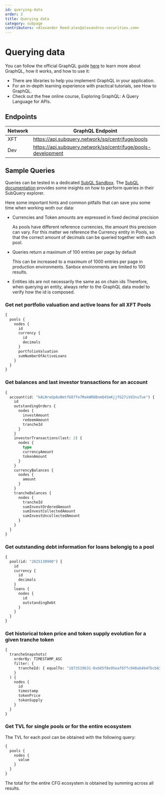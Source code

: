 ```yaml
---
id: querying-data
order: 3
title: Querying data
category: subpage
contributors: <Alexander Reed:alex@alexandros-securities.com>
---
```


# Querying data

You can follow the official GraphQL guide [here](https://graphql.org/learn/) to learn more about GraphQL, how it works, and how to use it:

- There are libraries to help you implement GraphQL in your application.
- For an in-depth learning experience with practical tutorials, see How to GraphQL.
- Check out the free online course, Exploring GraphQL: A Query Language for APIs.

## Endpoints

| **Network** | **GraphQL Endpoint**                                         |
| ----------- | ------------------------------------------------------------ |
| XFT  | https://api.subquery.network/sq/centrifuge/pools             |
| Dev         | https://api.subquery.network/sq/centrifuge/pools-development |

## Sample Queries

Queries can be tested in a dedicated [SubQL Sandbox](https://explorer.subquery.network/subquery/embrio-tech/centrifuge-subql). The [SubQL documentation](https://academy.subquery.network/run_publish/query.html) provides some insights on how to perform queries in their SubQuery explorer.

Here some important hints and common pitfalls that can save you some time when working woth our data:

- Currencies and Token amounts are expressed in fixed decimal precision

  As pools have different reference currencies, the amount this precision can vary. For this matter we reference the Currency entity in Pools, so that the correct amount of decimals can be queried together with each pool.

- Queries return a maximum of 100 entries per page by default

  This can be increased to a maximum of 1000 entries per page in production environments. Sanbox environments are limited to 100 results.

- Entities ids are not necessarily the same as on chain ids
  Therefore, when querying an entity, always refer to the GraphQL data model to verify how the id is composed.

### Get net portfolio valuation and active loans for all XFT Pools

```graphql
{
  pools {
    nodes {
      id
      currency {
        id
        decimals
      }
      portfolioValuation
      sumNumberOfActiveLoans
    }
  }
}
```

### Get balances and last investor transactions for an account

```graphql
{
  account(id: "kALNreUp6oBmtfG87fe7MakWR8BnmQ4SmKjjfG27iVd3nuTue") {
    id
    outstandingOrders {
      nodes {
        investAmount
        redeemAmount
        trancheId
      }
    }
    investorTransactions(last: 2) {
      nodes {
        type
        currencyAmount
        tokenAmount
      }
    }
    currencyBalances {
      nodes {
        amount
      }
    }
    trancheBalances {
      nodes {
        trancheId
        sumInvestOrderedAmount
        sumInvestCollectedAmount
        sumInvestUncollectedAmount
      }
    }
  }
}
```

### Get outstanding debt information for loans belongig to a pool

```graphql
{
  pool(id: "2825130900") {
    id
    currency {
      id
      decimals
    }
    loans {
      nodes {
        id
        outstandingDebt
      }
    }
  }
}
```

### Get historical token price and token supply evolution for a given tranche token

```graphql
{
  trancheSnapshots(
    orderBy: TIMESTAMP_ASC
    filter: {
      trancheId: { equalTo: "1873519631-0xb05f8e95eaf6ffc940ab4b4fbcb6324b" }
    }
  ) {
    nodes {
      id
      timestamp
      tokenPrice
      tokenSupply
    }
  }
}
```

### Get TVL for single pools or for the entire ecosystem

The TVL for each pool can be obtained with the following query:

```graphql
{
  pools {
    nodes {
      value
    }
  }
}
```

The total for the entire CFG ecosystem is obtained by summing across all results.
